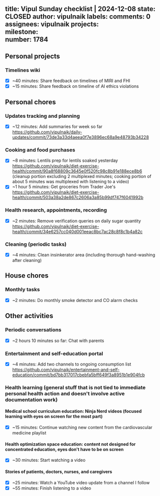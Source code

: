 title:	Vipul Sunday checklist | 2024-12-08
state:	CLOSED
author:	vipulnaik
labels:	
comments:	0
assignees:	vipulnaik
projects:	
milestone:	
number:	1784
--
## Personal projects

### Timelines wiki

- [x] ~40 minutes: Share feedback on timelines of MIRI and FHI
- [x] ~15 minutes: Share feedback on timeline of AI ethics violations

## Personal chores

### Updates tracking and planning

- [x] ~12 minutes: Add summaries for week so far https://github.com/vipulnaik/daily-updates/commit/73de3a33d4aeea0f7e3896ec68a9e48793b34228

### Cooking and food purchases

- [x] ~8 minutes: Lentils prep for lentils soaked yesterday https://github.com/vipulnaik/diet-exercise-health/commit/90a8f68809c3645e0f520fc98c8b91e188ece8b6 (cleanup portion excluding 2 multiplexed minutes; cooking portion of about 5 minutes was multiplexed with listening to a video)
- [x] ~1 hour 5 minutes: Get groceries from Trader Joe's https://github.com/vipulnaik/diet-exercise-health/commit/503a38a2de867c2606a3a85b99df747f6041992b

### Health research, appointments, recording

- [x] ~2 minutes: Remove verification queries on daily sugar quantity https://github.com/vipulnaik/diet-exercise-health/commit/34e6257cc040d001eeac8bc7ac28c8f8c1b4a82c

### Cleaning (periodic tasks)

- [x] ~4 minutes: Clean insinkerator area (including thorough hand-washing after cleaning)

## House chores

### Monthly tasks

- [x] ~2 minutes: Do monthly smoke detector and CO alarm checks

## Other activities

### Periodic conversations

- [x] ~2 hours 10 minutes so far: Chat with parents

### Entertainment and self-education portal

- [x] ~4 minutes: Add two channels to ongoing consumption list https://github.com/vipulnaik/entertainment-and-self-education/commit/bd7bb317017cbebfa5bff649f3a8951b1e904fcb

### Health learning (general stuff that is not tied to immediate personal health action and doesn't involve active documentation work)

#### Medical school curriculum education: Ninja Nerd videos (focused learning with eyes on screen for the most part)

- [x] ~15 minutes: Continue watching new content from the cardiovascular medicine playlist

#### Health optimization space education: content not designed for concentrated education, eyes don't have to be on screen

- [x] ~30 minutes: Start watching a video

#### Stories of patients, doctors, nurses, and caregivers

- [x] ~25 minutes: Watch a YouTube video update from a channel I follow
- [x] ~55 minutes: Finish listening to a video
